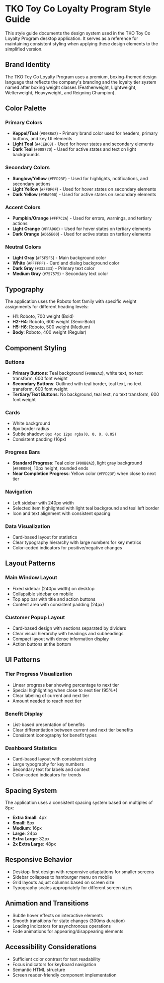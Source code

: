 # TKO Toy Co Loyalty Program Style Guide

This style guide documents the design system used in the TKO Toy Co Loyalty Program desktop application. It serves as a reference for maintaining consistent styling when applying these design elements to the simplified version.

## Brand Identity

The TKO Toy Co Loyalty Program uses a premium, boxing-themed design language that reflects the company's branding and the loyalty tier system named after boxing weight classes (Featherweight, Lightweight, Welterweight, Heavyweight, and Reigning Champion).

## Color Palette

### Primary Colors

- **Keppel/Teal** (`#00B8A2`) - Primary brand color used for headers, primary buttons, and key UI elements
- **Light Teal** (`#4CEBC8`) - Used for hover states and secondary elements
- **Dark Teal** (`#00877D`) - Used for active states and text on light backgrounds

### Secondary Colors

- **Sunglow/Yellow** (`#FFD23F`) - Used for highlights, notifications, and secondary actions
- **Light Yellow** (`#FFDF6F`) - Used for hover states on secondary elements
- **Dark Yellow** (`#DBA900`) - Used for active states on secondary elements

### Accent Colors

- **Pumpkin/Orange** (`#FF7C2A`) - Used for errors, warnings, and tertiary actions
- **Light Orange** (`#FFA066`) - Used for hover states on tertiary elements
- **Dark Orange** (`#D65E00`) - Used for active states on tertiary elements

### Neutral Colors

- **Light Gray** (`#F5F5F5`) - Main background color
- **White** (`#FFFFFF`) - Card and dialog background color
- **Dark Gray** (`#333333`) - Primary text color
- **Medium Gray** (`#757575`) - Secondary text color

## Typography

The application uses the Roboto font family with specific weight assignments for different heading levels:

- **H1**: Roboto, 700 weight (Bold)
- **H2-H4**: Roboto, 600 weight (Semi-Bold)
- **H5-H6**: Roboto, 500 weight (Medium)
- **Body**: Roboto, 400 weight (Regular)

## Component Styling

### Buttons

- **Primary Buttons**: Teal background (`#00B8A2`), white text, no text transform, 600 font weight
- **Secondary Buttons**: Outlined with teal border, teal text, no text transform, 600 font weight
- **Tertiary/Text Buttons**: No background, teal text, no text transform, 600 font weight

### Cards

- White background
- 8px border radius
- Subtle shadow: `0px 4px 12px rgba(0, 0, 0, 0.05)`
- Consistent padding (16px)

### Progress Bars

- **Standard Progress**: Teal color (`#00B8A2`), light gray background (`#E0E0E0`), 10px height, rounded ends
- **Near Completion Progress**: Yellow color (`#FFD23F`) when close to next tier

### Navigation

- Left sidebar with 240px width
- Selected item highlighted with light teal background and teal left border
- Icon and text alignment with consistent spacing

### Data Visualization

- Card-based layout for statistics
- Clear typography hierarchy with large numbers for key metrics
- Color-coded indicators for positive/negative changes

## Layout Patterns

### Main Window Layout

- Fixed sidebar (240px width) on desktop
- Collapsible sidebar on mobile
- Top app bar with title and action buttons
- Content area with consistent padding (24px)

### Customer Popup Layout

- Card-based design with sections separated by dividers
- Clear visual hierarchy with headings and subheadings
- Compact layout with dense information display
- Action buttons at the bottom

## UI Patterns

### Tier Progress Visualization

- Linear progress bar showing percentage to next tier
- Special highlighting when close to next tier (95%+)
- Clear labeling of current and next tier
- Amount needed to reach next tier

### Benefit Display

- List-based presentation of benefits
- Clear differentiation between current and next tier benefits
- Consistent iconography for benefit types

### Dashboard Statistics

- Card-based layout with consistent sizing
- Large typography for key numbers
- Secondary text for labels and context
- Color-coded indicators for trends

## Spacing System

The application uses a consistent spacing system based on multiples of 8px:

- **Extra Small**: 4px
- **Small**: 8px
- **Medium**: 16px
- **Large**: 24px
- **Extra Large**: 32px
- **2x Extra Large**: 48px

## Responsive Behavior

- Desktop-first design with responsive adaptations for smaller screens
- Sidebar collapses to hamburger menu on mobile
- Grid layouts adjust columns based on screen size
- Typography scales appropriately for different screen sizes

## Animation and Transitions

- Subtle hover effects on interactive elements
- Smooth transitions for state changes (300ms duration)
- Loading indicators for asynchronous operations
- Fade animations for appearing/disappearing elements

## Accessibility Considerations

- Sufficient color contrast for text readability
- Focus indicators for keyboard navigation
- Semantic HTML structure
- Screen reader-friendly component implementation
